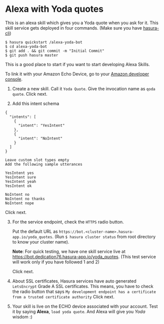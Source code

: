 # Alexa with Yoda quotes

This is an alexa skill which gives you a Yoda quote when you ask for it. This skill service gets deployed in four commands. (Make sure you have [hasura-cli](https://docs.hasura.io/0.15/manual/install-hasura-cli.html))

```
$ hasura quickstart /alexa-yoda-bot
$ cd alexa-yoda-bot
$ git add . && git commit -m "Initial Commit"
$ git push hasura master
```

This is a good place to start if you want to start developing Alexa Skills.

To link it with your Amazon Echo Device, go to your [Amazon developer console](https://developer.amazon.com/edw/home.html#/skills).

1. Create a new skill. Call it `Yoda Quote`. Give the invocation name as `qoda quote`. Click next.

2. Add this intent schema
```
{
  "intents": [
    {
      "intent": "YesIntent"
    },
    {
      "intent": "NoIntent"
    }
  ]
}
```
	Leave custom slot types empty
	Add the following sample utterances
```
YesIntent yes
YesIntent sure
YesIntent yeah
YesIntent ok

NoIntent no
NoIntent no thanks
NoIntent nope
```
Click next.

3. For the service endpoint, check the `HTTPS` radio button.

	Put the default URL as `https://bot.<cluster-name>.hasura-app.io/yoda_quotes`. (Run `$ hasura cluster status` from root directory to know your cluster name).

	**Note**: For quick testing, we have one skill service live at https://bot.dedication76.hasura-app.io/yoda_quotes. (This test service will work only if you have followed 1 and 2)

	Click next.

4. About SSL certificates, Hasura services have auto generated `LetsEncrypt` Grade A SSL certificates. This means, you have to check the radio button that says `My development endpoint has a certificate from a trusted certificate authority`
Click next.

5. Your skill is live on the ECHO device associated with your account. Test it by saying **Alexa**, `load yoda quote`. And Alexa will give you *Yoda* wisdom :)

